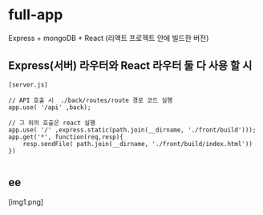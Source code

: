 # full-app
Express + mongoDB + React  (리액트 프로젝트 안에 빌드한 버전)


## Express(서버) 라우터와 React 라우터 둘 다 사용 할 시 

```
[server.js]

// API 호출 시  ./back/routes/route 경로 코드 실행 
app.use( '/api' ,back);     

// 그 외의 호출은 react 실행
app.use( '/' ,express.static(path.join(__dirname, './front/build')));  
app.get('*', function(req,resp){
    resp.sendFile( path.join(__dirname, './front/build/index.html'))
})


```

## ee

[img1.png]
